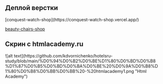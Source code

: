 <h2>Деплой верстки</h2>
[conquest-watch-shop](https://conquest-watch-shop.vercel.app/)

[beauty-chairs-shop](https://beauty-chairs-shop.vercel.app/)

<h2>Скрин с htmlacademy.ru</h2>
![alt text](https://github.com/kdvornichenko/hotelsru-study/blob/main/%D0%94%D0%B2%D0%BE%D1%80%D0%BD%D0%B8%D1%87%D0%B5%D0%BD%D0%BA%D0%BE%20%D0%9A%D0%B8%D1%80%D0%B8%D0%BB%D0%BB%20-%20htmlacademy1.png "Html Academy")
